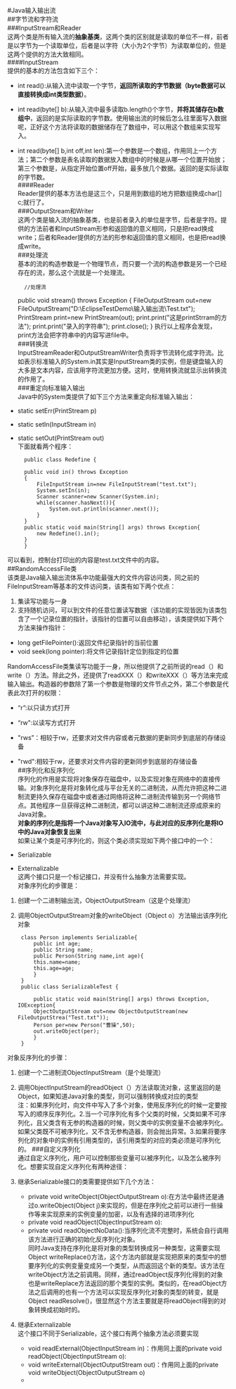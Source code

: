 #Java输入输出流  
##字节流和字符流  
###InputStream和Reader  
这两个类是所有输入流的**抽象基类**，这两个类的区别就是读取的单位不一样，前者是以字节为一个读取单位，后者是以字符（大小为2个字节）为读取单位的，但是这两个提供的方法大致相同。  
####InputStream  
提供的基本的方法包含如下三个：  

* int read():从输入流中读取一个字节，**返回所读取的字节数据（byte数据可以直接转换成int类型数据）**。  
* int read(byte[] b):从输入流中最多读取b.length()个字节，**并将其储存在b数组中**，返回的是实际读取的字节数。使用输出流的时候后怎么往里面写入数据呢，正好这个方法将读取的数据储存在了数组中，可以用这个数组来实现写入。  
* int read(byte[] b,int off,int len):第一个参数是一个数组，作用同上一个方法；第二个参数是表名读取的数据放入数组中的时候是从哪一个位置开始放；第三个参数是，从指定开始位置off开始，最多放几个数据。返回的是实际读取的字节数。  
####Reader  
Reader提供的基本方法也是这三个，只是用到数组的地方把数组换成char[] c;就行了。  
###OutputStream和Writer  
这两个类是输入流的抽象基类，也是前者录入的单位是字节，后者是字符。提供的方法前者和InputStream形参和返回值的意义相同，只是把read换成write；后者和Reader提供的方法的形参和返回值的意义相同，也是把read换成write。  
###处理流  
基本的流的构造参数是一个物理节点，而只要一个流的构造参数是另一个已经存在的流，那么这个流就是一个处理流。  

		//处理流
	public void stream() throws Exception
	{
		FileOutputStream out=new FileOutputStream("D:\\EclipseTestDemo\\输入输出流\\Test.txt");
		PrintStream print=new PrintStream(out);
		print.print("这是printStrram的方法");
	    print.print("录入的字符串");
		print.close();
	}
执行以上程序会发现，print方法会把字符串中的内容写进file中。  
###转换流  
InputStreamReader和OutputStreamWriter负责将字节流转化成字符流。比如表示标准输入的System.in其实是InputStream类的实例，但是键盘输入的大多是文本内容，应该用字符流更加方便。这时，使用转换流就显示出转换流的作用了。  
###重定向标准输入输出  
Java中的System类提供了如下三个方法来重定向标准输入输出：  

* static setErr(PrintStream p)  
* static setIn(InputStream in)  
* static setOut(PrintStream out)  
下面就看两个程序：  

		public class Redefine {

		public void in() throws Exception
		{
			FileInputStream in=new FileInputStream("test.txt");
			System.setIn(in);
			Scanner scanner=new Scanner(System.in);
			while(scanner.hasNext()){
				System.out.println(scanner.next());
			}
		}
		public static void main(String[] args) throws Exception{
			new Redefine().in();
		}
		}
可以看到，控制台打印出的内容是test.txt文件中的内容。  
##RandomAccessFile类  
该类是Java输入输出流体系中功能最强大的文件内容访问类，同之前的FileInputStream等基本的文件访问类，该类有如下两个优点：  

1. 集读写功能与一身  
2. 支持随机访问，可以到文件的任意位置读写数据（该功能的实现皆因为该类包含了一个记录位置的指针，该指针的位置可以自由移动），该类提供如下两个方法来操作指针：  
  * long getFilePointer():返回文件纪录指针的当前位置  
  * void seek(long pointer):将文件记录指针定位到指定的位置  

RandomAccessFile类集读写功能于一身，所以他提供了之前所说的read（）和write（）方法。除此之外，还提供了readXXX（）和writeXXX（）等方法来完成输入输出。构造器的参数除了第一个参数是物理的文件节点之外，第二个参数是代表此次打开的权限：  

* “r”:以只读方式打开  
* “rw":以读写方式打开  
* "rws”：相较于rw，还要求对文件内容或者元数据的更新同步到底层的存储设备  
* "rwd":相较于rw，还要求对文件内容的更新同步到底层的存储设备   
##序列化和反序列化  
序列化的作用是实现将对象保存在磁盘中，以及实现对象在网络中的直接传输。对象序列化是将对象转化成与平台无关的二进制流，从而允许把这种二进制流更持久保存在磁盘中或者通过网络将这种二进制流传输到另一个网络节点。其他程序一旦获得这种二进制流，都可以讲这种二进制流还原成原来的Java对象。  
**对象的序列化是指将一个Java对象写入IO流中，与此对应的反序列化是将IO中的Java对象恢复出来**  
如果让某个类是可序列化的，则这个类必须实现如下两个接口中的一个：  

* Serializable  
* Externalizable  
这两个接口只是一个标记接口，并没有什么抽象方法需要实现。  
对象序列化的步骤是：  

1. 创建一个二进制输出流，ObjectOutputStream（这是个处理流）  
2. 调用ObjectOutputStream对象的writeObject（Object o）方法输出该序列化对象  

		class Person implements Serializable{
			public int age;
			public String name;
			public Person(String name,int age){
			this.name=name;
			this.age=age;
			}
		}
		public class SerializableTest {
	
			public static void main(String[] args) throws Exception, IOException{
			ObjectOutputStream out=new ObjectOutputStream(new FileOutputStrea("Test.txt"));
			Person per=new Person("曹操",50);
			out.writeObject(per);
			}
		}
对象反序列化的步骤：  

1. 创建一个二进制流ObjectInputStream（是个处理流）  
2. 调用ObjectInputStream的readObject（）方法读取流对象，这里返回的是Object，如果知道Java对象的类型，则可以强制转换成对应的类型  
注：如果序列化时，向文件中写入了多个对象，使用反序列化的时候一定要按写入的顺序反序列化。2.当一个可序列化有多个父类的时候，父类如果不可序列化，且父类含有无参的构造器的时候，则父类中的实例变量不会被序列化。如果父类既不可被序列化，又不含无参构造器，则会抛出异常。3.如果将要序列化的对象中的实例有引用类型的，该引用类型的对应的类必须是可序列化的。
###自定义序列化  
通过自定义序列化，用户可以控制那些变量可以被序列化，以及怎么被序列化。想要实现自定义序列化有两种途径：  

1. 继承Serializable接口的类需要提供如下几个方法：  
      * private void writeObject(ObjectOutputStream o):在方法中最终还是通过o.writeObject(Object j)来实现的，但是在序列化之前可以进行一些操作等来实现原来的实例变量的加密，以及有选择的进项序列化
      * private void readObject(ObjectInputStream o):
      * private void readObjectNoData():当序列化流不完整时，系统会自行调用该方法进行正确的初始化反序列化对象。  
同时Java支持在序列化是将对象的类型转换成另一种类型，这需要实现Object writeReplace()方法，这个方法内部就是实现把原来的类型中的想要序列化的实例变量变成另一个类型，从而返回这个新的类型。该方法在writeObject方法之前调用。同样，通过readObject反序列化得到的对象也是writeReplace方法返回的那个类型的实例。类似的，在readObject方法之后调用的也有一个方法可以实现反序列化对象的类型的转变，就是Object readResolve()，很显然这个方法主要就是将readObject得到的对象转换成初始时的。  
2. 继承Externalizable  
这个接口不同于Serializable，这个接口有两个抽象方法必须要实现  
   * void readExternal(ObjectInputStream in)：作用同上面的private void readObject(ObjectInputStream o):  
   * void writeExternal(ObjectOutputStream out)：作用同上面的private void writeObject(ObjectOutputStream o)
   * 




	